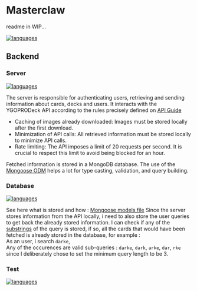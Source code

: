 # Masterclaw

readme in WIP...

[![languages](https://skillicons.dev/icons?i=express,mysql,vite,sass,ts,react,mui,nodejs,mongo,js,jest,npm)](https://skillicons.dev)

## Backend

### Server

[![languages](https://skillicons.dev/icons?i=nodejs,express)](https://skillicons.dev)

The server is responsible for authenticating users, retrieving and sending information about cards, decks and users. It interacts with the YGOPRODeck API according to the rules precisely defined on [API Guide](https://ygoprodeck.com/api-guide/)

- Caching of images already downloaded: Images must be stored locally after the first download.
- Minimization of API calls: All retrieved information must be stored locally to minimize API calls.
- Rate limiting: The API imposes a limit of 20 requests per second. It is crucial to respect this limit to avoid being blocked for an hour.

Fetched information is stored in a MongoDB database.
The use of the [Mongoose ODM](https://mongoosejs.com/) helps a lot for type casting, validation, and query building.

### Database

[![languages](https://skillicons.dev/icons?i=mongo,mysql)](https://skillicons.dev)

See here what is stored and how : [Mongoose models file](./backend/server/mongo/schemas.js)
Since the server stores information from the API locally, i need to also store the user queries to get back the already stored information.
I can check if any of the [substrings](https://en.wikipedia.org/wiki/Substring) of the query is stored, if so, all the cards that would have been fetched is already stored in the database, for example :  
As an user, i search `darke`,  
Any of the occurences are valid sub-queries : `darke`, `dark`, `arke`, `dar`, `rke`  
since I deliberately chose to set the minimum query length to be 3.  

### Test

[![languages](https://skillicons.dev/icons?i=jest,js)](https://skillicons.dev)
